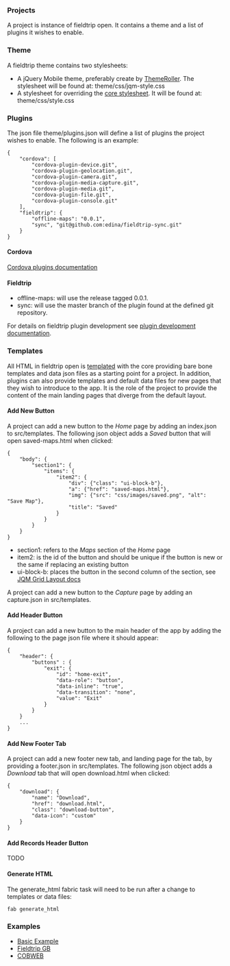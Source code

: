 ### Projects

A project is instance of fieldtrip open. It contains a theme and a list of plugins it wishes to enable.

### Theme ###

A fieldtrip theme contains two stylesheets:

* A jQuery Mobile theme, preferably create by [ThemeRoller](http://themeroller.jquerymobile.com/). The stylesheet will be found at: theme/css/jqm-style.css
* A stylesheet for overriding the [core stylesheet](https://github.com/edina/fieldtrip-open/blob/master/src/www/css/style.css). It will be found at: theme/css/style.css

### Plugins

The json file theme/plugins.json will define a list of plugins the project wishes to enable. The following is an example:

```
{
    "cordova": [
        "cordova-plugin-device.git",
        "cordova-plugin-geolocation.git",
        "cordova-plugin-camera.git",
        "cordova-plugin-media-capture.git",
        "cordova-plugin-media.git",
        "cordova-plugin-file.git",
        "cordova-plugin-console.git"
    ],
    "fieldtrip": {
        "offline-maps": "0.0.1",
        "sync", "git@github.com:edina/fieldtrip-sync.git"
    }
}
```

#### Cordova

[Cordova plugins documentation](http://cordova.apache.org/docs/en/3.3.0/guide_hybrid_plugins_index.md.html#Plugin%20Development%20Guide_native_interfaces)

#### Fieldtrip

* offline-maps: will use the release tagged 0.0.1.
* sync: will use the master branch of the plugin found at the defined git repository.

For details on fieldtrip plugin development see [plugin development documentation](PLUGINS.md).

### Templates

All HTML in fieldtrip open is [templated](https://github.com/edina/fieldtrip-open/tree/master/src/templates) with the core providing bare bone templates and data json files as a starting point for a project. In addition, plugins can also provide templates and default data files for new pages that they wish to introduce to the app. It is the role of the project to provide the content of the main landing pages that diverge from the default layout.

#### Add New Button

A project can add a new button to the _Home_ page by adding an index.json to src/templates. The following json object adds a _Saved_ button that will open saved-maps.html when clicked:

```
{
    "body": {
        "section1": {
            "items": {
                "item2": {
                    "div": {"class": "ui-block-b"},
                    "a": {"href": "saved-maps.html"},
                    "img": {"src": "css/images/saved.png", "alt": "Save Map"},
                    "title": "Saved"
                }
            }
        }
    }
}
```

* section1: refers to the _Maps_ section of the _Home_ page
* item2: is the id of the button and should be unique if the button is new or the same if replacing an existing button
* ui-block-b: places the button in the second column of the section, see [JQM Grid Layout docs](http://api.jquerymobile.com/grid-layout/#Grid%20Layout)

A project can add a new button to the _Capture_ page by adding an capture.json in src/templates.

#### Add Header Button

A project can add a new button to the main header of the app by adding the following to the page json file where it should appear:

```
{
    "header": {
        "buttons" : {
            "exit": {
                "id": "home-exit",
                "data-role": "button",
                "data-inline": "true",
                "data-transition": "none",
                "value": "Exit"
            }
        }
    }
    ...
}
```

#### Add New Footer Tab

A project can add a new footer new tab, and landing page for the tab, by providing a footer.json in src/templates. The following json object adds a _Download_ tab that will open download.html when clicked:

```
{
    "download": {
        "name": "Download",
        "href": "download.html",
        "class": "download-button",
        "data-icon": "custom"
    }
}
```

#### Add Records Header Button

TODO

#### Generate HTML

The generate_html fabric task will need to be run after a change to templates or data files:

```
fab generate_html
```

### Examples

* [Basic Example](https://github.com/edina/fieldtrip-example)
* [Fieldtrip GB](https://github.com/edina/fieldtrip-gb)
* [COBWEB](https://github.com/edina/fieldtrip-cobweb)
